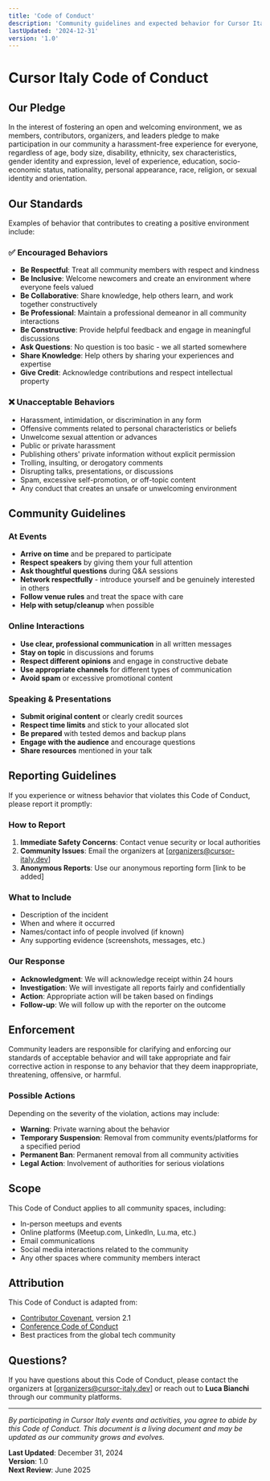 ```yaml
---
title: 'Code of Conduct'
description: 'Community guidelines and expected behavior for Cursor Italy members'
lastUpdated: '2024-12-31'
version: '1.0'
---
```


# Cursor Italy Code of Conduct

## Our Pledge

In the interest of fostering an open and welcoming environment, we as members, contributors, organizers, and leaders pledge to make participation in our community a harassment-free experience for everyone, regardless of age, body size, disability, ethnicity, sex characteristics, gender identity and expression, level of experience, education, socio-economic status, nationality, personal appearance, race, religion, or sexual identity and orientation.

## Our Standards

Examples of behavior that contributes to creating a positive environment include:

### ✅ **Encouraged Behaviors**

- **Be Respectful**: Treat all community members with respect and kindness
- **Be Inclusive**: Welcome newcomers and create an environment where everyone feels valued
- **Be Collaborative**: Share knowledge, help others learn, and work together constructively
- **Be Professional**: Maintain a professional demeanor in all community interactions
- **Be Constructive**: Provide helpful feedback and engage in meaningful discussions
- **Ask Questions**: No question is too basic - we all started somewhere
- **Share Knowledge**: Help others by sharing your experiences and expertise
- **Give Credit**: Acknowledge contributions and respect intellectual property

### ❌ **Unacceptable Behaviors**

- Harassment, intimidation, or discrimination in any form
- Offensive comments related to personal characteristics or beliefs
- Unwelcome sexual attention or advances
- Public or private harassment
- Publishing others' private information without explicit permission
- Trolling, insulting, or derogatory comments
- Disrupting talks, presentations, or discussions
- Spam, excessive self-promotion, or off-topic content
- Any conduct that creates an unsafe or unwelcoming environment

## Community Guidelines

### **At Events**

- **Arrive on time** and be prepared to participate
- **Respect speakers** by giving them your full attention
- **Ask thoughtful questions** during Q&A sessions
- **Network respectfully** - introduce yourself and be genuinely interested in others
- **Follow venue rules** and treat the space with care
- **Help with setup/cleanup** when possible

### **Online Interactions**

- **Use clear, professional communication** in all written messages
- **Stay on topic** in discussions and forums
- **Respect different opinions** and engage in constructive debate
- **Use appropriate channels** for different types of communication
- **Avoid spam** or excessive promotional content

### **Speaking & Presentations**

- **Submit original content** or clearly credit sources
- **Respect time limits** and stick to your allocated slot
- **Be prepared** with tested demos and backup plans
- **Engage with the audience** and encourage questions
- **Share resources** mentioned in your talk

## Reporting Guidelines

If you experience or witness behavior that violates this Code of Conduct, please report it promptly:

### **How to Report**

1. **Immediate Safety Concerns**: Contact venue security or local authorities
2. **Community Issues**: Email the organizers at [organizers@cursor-italy.dev]
3. **Anonymous Reports**: Use our anonymous reporting form [link to be added]

### **What to Include**

- Description of the incident
- When and where it occurred
- Names/contact info of people involved (if known)
- Any supporting evidence (screenshots, messages, etc.)

### **Our Response**

- **Acknowledgment**: We will acknowledge receipt within 24 hours
- **Investigation**: We will investigate all reports fairly and confidentially
- **Action**: Appropriate action will be taken based on findings
- **Follow-up**: We will follow up with the reporter on the outcome

## Enforcement

Community leaders are responsible for clarifying and enforcing our standards of acceptable behavior and will take appropriate and fair corrective action in response to any behavior that they deem inappropriate, threatening, offensive, or harmful.

### **Possible Actions**

Depending on the severity of the violation, actions may include:

- **Warning**: Private warning about the behavior
- **Temporary Suspension**: Removal from community events/platforms for a specified period
- **Permanent Ban**: Permanent removal from all community activities
- **Legal Action**: Involvement of authorities for serious violations

## Scope

This Code of Conduct applies to all community spaces, including:

- In-person meetups and events
- Online platforms (Meetup.com, LinkedIn, Lu.ma, etc.)
- Email communications
- Social media interactions related to the community
- Any other spaces where community members interact

## Attribution

This Code of Conduct is adapted from:

- [Contributor Covenant](https://www.contributor-covenant.org/), version 2.1
- [Conference Code of Conduct](https://confcodeofconduct.com/)
- Best practices from the global tech community

## Questions?

If you have questions about this Code of Conduct, please contact the organizers at [organizers@cursor-italy.dev] or reach out to **Luca Bianchi** through our community platforms.

---

_By participating in Cursor Italy events and activities, you agree to abide by this Code of Conduct. This document is a living document and may be updated as our community grows and evolves._

**Last Updated**: December 31, 2024  
**Version**: 1.0  
**Next Review**: June 2025
